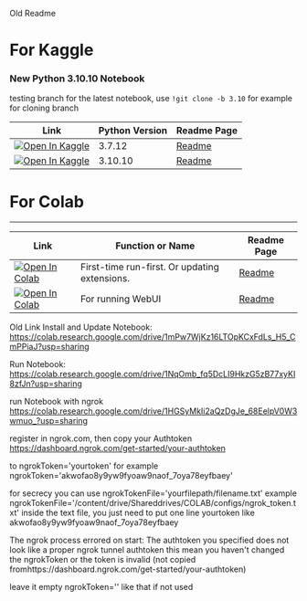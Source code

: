 Old Readme

# For Kaggle
### New Python 3.10.10 Notebook
testing branch for the latest notebook, use `!git clone -b 3.10` for example for cloning branch

|  Link | Python Version | Readme Page
| --- | --- | --- | 
[![Open In Kaggle](https://kaggle.com/static/images/open-in-kaggle.svg)](https://www.kaggle.com/code/roykent/stablediffusionwebui-configured) | 3.7.12 | [Readme](https://github.com/ark5mith/stable-diffusion-webui-colab/blob/community/ark5mith/readme.md)
[![Open In Kaggle](https://kaggle.com/static/images/open-in-kaggle.svg)](https://www.kaggle.com/roykent/automatic1111-s-stable-diffusion-webui-configured) | 3.10.10 | [Readme](https://github.com/ark5mith/stable-diffusion-webui-colab/blob/community/ark5mith/readme.md)


# For Colab
---
|  Link | Function or Name | Readme Page
| --- | --- | --- | 
[![Open In Colab](https://colab.research.google.com/assets/colab-badge.svg)](https://colab.research.google.com/github/ark5mith/stable-diffusion-webui-colab/blob/community/ark5mith/INSTALL_UPDATE_ConfigDrive_Colab_Kaggle.ipynb) | First-time run-first. Or updating extensions.| [Readme](https://github.com/ark5mith/stable-diffusion-webui-colab/blob/community/ark5mith/readme.md)
[![Open In Colab](https://colab.research.google.com/assets/colab-badge.svg)](https://colab.research.google.com/github/ark5mith/stable-diffusion-webui-colab/blob/community/ark5mith/RUN_ConfigDrive_Colab_Kaggle.ipynb) | For running WebUI | [Readme](https://github.com/ark5mith/stable-diffusion-webui-colab/blob/community/ark5mith/readme.md)

Old Link
Install and Update Notebook:  https://colab.research.google.com/drive/1mPw7WjKz16LTOpKCxFdLs_H5_CmPPiaJ?usp=sharing

Run Notebook:
https://colab.research.google.com/drive/1NqOmb_fq5DcLI9HkzG5zB77xyKI8zfJn?usp=sharing

run Notebook with ngrok https://colab.research.google.com/drive/1HGSyMkIi2aQzDgJe_68EelpV0W3wmuo_?usp=sharing

register in ngrok.com, then copy your Authtoken https://dashboard.ngrok.com/get-started/your-authtoken

to ngrokToken='yourtoken'
for example ngrokToken='akwofao8y9yw9fyoaw9naof_7oya78eyfbaey'

for secrecy you can use ngrokTokenFile='yourfilepath/filename.txt'
example ngrokTokenFile='/content/drive/Shareddrives/COLAB/configs/ngrok_token.txt'
inside the text file, you just need to put one line yourtoken like akwofao8y9yw9fyoaw9naof_7oya78eyfbaey

The ngrok process errored on start: The authtoken you specified does not look like a proper ngrok tunnel authtoken
this mean you haven't changed the ngrokToken or the token is invalid (not copied fromhttps://dashboard.ngrok.com/get-started/your-authtoken)

leave it empty  ngrokToken='' like that if not used 

